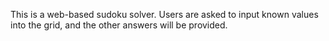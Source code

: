 This is a web-based sudoku solver. Users are asked to input known values into the grid, and the other answers will be provided.